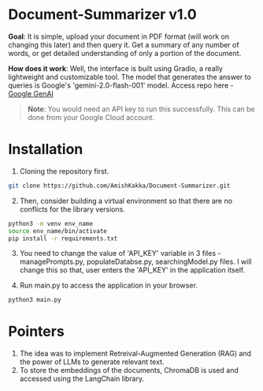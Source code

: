 # Document-Summarizer v1.0

**Goal**: It is simple, upload your document in PDF format (will work on changing this later) and then query it. Get a summary of any number of words, or get detailed understanding of only a portion of the document.

**How does it work**: Well, the interface is built using Gradio, a really lightweight and customizable tool. The model that generates the answer to queries is Google's 'gemini-2.0-flash-001' model. Access repo here - [Google GenAI](https://github.com/googleapis/python-genai)

> **Note**: You would need an API key to run this successfully. This can be done from your Google Cloud account.

# **Installation**  

1. Cloning the repository first.

```sh 
git clone https://github.com/AmishKakka/Document-Summarizer.git
```

2. Then, consider building a virtual environment so that there are no conflicts for the library versions.
```sh
python3 -m venv env_name
source env_name/bin/activate
pip install -r requirements.txt
```

3. You need to change the value of 'API_KEY' variable in 3 files - managePrompts.py, populateDatabse.py, searchingModel.py files. I will change this so that, user enters the 'API_KEY' in the application itself.

3. Run main.py to access the application in your browser. 
```sh
python3 main.py
```

# **Pointers** 
1. The idea was to implement Retreival-Augmented Generation (RAG) and the power of LLMs to generate relevant text.
2. To store the embeddings of the documents, ChromaDB is used and accessed using the LangChain library.